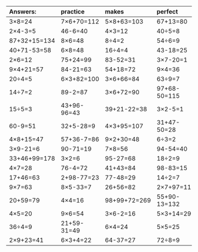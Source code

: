 | Answers: | practice | makes | perfect | ! |
| :--- | :--- | :--- | :--- | :--- |
| 3×8=24 | 7×6+70=112 | 5×8+63=103 | 67+13=80 | 5×9-17=28 | 
| 2×4-3=5 | 46-6=40 | 4×3=12 | 40÷5=8 | 87-68=19 | 
| 87+32+15=134 | 8×6=48 | 8÷4=2 | 54÷6=9 | 40+6=46 | 
| 40+71-53=58 | 6×8=48 | 16÷4=4 | 43-18=25 | 28+36=64 | 
| 2×6=12 | 75+24=99 | 83-52=31 | 3×7-20=1 | 18÷9=2 | 
| 9×4+21=57 | 84-21=63 | 54+18=72 | 9×4=36 | 2×9=18 | 
| 20÷4=5 | 6×3+82=100 | 3×6+66=84 | 63÷9=7 | 91-50=41 | 
| 14÷7=2 | 89-2=87 | 3×6+72=90 | 97+68-50=115 | 25÷5=5 | 
| 15÷5=3 | 43+96-96=43 | 39+21-22=38 | 3×2-5=1 | 91-80=11 | 
| 60-9=51 | 32+5-28=9 | 4×3+95=107 | 31+47-50=28 | 76+32+27=135 | 
| 4×8+15=47 | 57+36-7=86 | 9×2+30=48 | 6÷3=2 | 27+50=77 | 
| 3×9-21=6 | 90-71=19 | 7×8=56 | 94-54=40 | 2×7-9=5 | 
| 33+46+99=178 | 3×2=6 | 95-27=68 | 18÷2=9 | 2+25=27 | 
| 4×7=28 | 76-4=72 | 41+43=84 | 98-83=15 | 16+29=45 | 
| 17+46=63 | 2+98-77=23 | 77-48=29 | 14÷2=7 | 44-41=3 | 
| 9×7=63 | 8×5-33=7 | 26+56=82 | 2×7+97=111 | 2×6-9=3 | 
| 20+59=79 | 4×4=16 | 98+99+72=269 | 55+90-13=132 | 9×7-44=19 | 
| 4×5=20 | 9×6=54 | 3×6-2=16 | 5×3+14=29 | 28+56=84 | 
| 36÷4=9 | 21+59-31=49 | 6×4=24 | 5×5=25 | 2×5=10 | 
| 2×9+23=41 | 6×3+4=22 | 64-37=27 | 72÷8=9 | 94-68=26 | 

